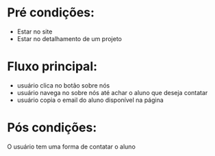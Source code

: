 # Pré condições:
- Estar no site
- Estar no detalhamento de um projeto

# Fluxo principal:
- usuário clica no botão sobre nós
- usuário navega no sobre nós até achar o aluno que deseja contatar
- usuário copia o email do aluno disponível na página

# Pós condições:
O usuário tem uma forma de contatar o aluno

